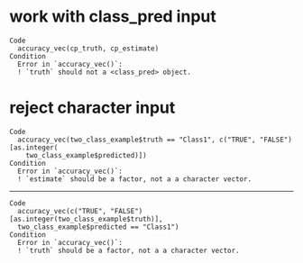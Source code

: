 # work with class_pred input

    Code
      accuracy_vec(cp_truth, cp_estimate)
    Condition
      Error in `accuracy_vec()`:
      ! `truth` should not a <class_pred> object.

# reject character input

    Code
      accuracy_vec(two_class_example$truth == "Class1", c("TRUE", "FALSE")[as.integer(
        two_class_example$predicted)])
    Condition
      Error in `accuracy_vec()`:
      ! `estimate` should be a factor, not a a character vector.

---

    Code
      accuracy_vec(c("TRUE", "FALSE")[as.integer(two_class_example$truth)],
      two_class_example$predicted == "Class1")
    Condition
      Error in `accuracy_vec()`:
      ! `truth` should be a factor, not a a character vector.


